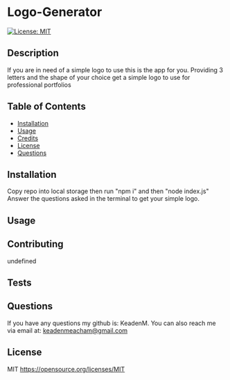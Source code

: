 
# Logo-Generator

[![License: MIT](https://img.shields.io/badge/License-MIT-yellow.svg)](https://opensource.org/licenses/MIT)
    

## Description
If you are in need of a simple logo to use this is the app for you. Providing 3 letters and the shape of your choice get a simple logo to use for professional portfolios

## Table of Contents
- [Installation](#installation)
- [Usage](#usage)
- [Credits](#credits)
- [License](#license)
- [Questions](#questions)

## Installation
Copy repo into local storage then run "npm i" and then "node index.js" Answer the questions asked in the terminal to get your simple logo.

## Usage


## Contributing
undefined

## Tests


## Questions
If you have any questions my github is: KeadenM. You can also reach me via email at: keadenmeacham@gmail.com

## License
MIT https://opensource.org/licenses/MIT
